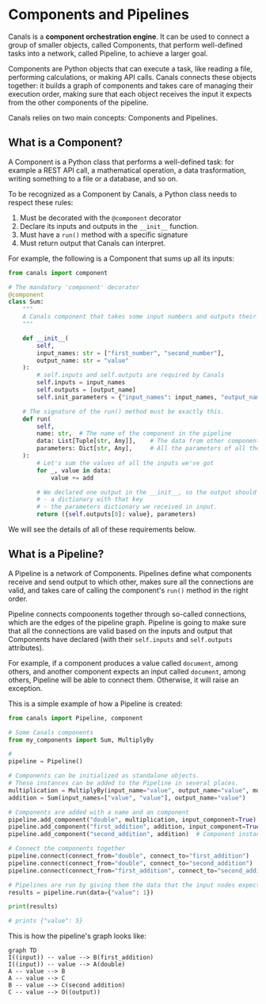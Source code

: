 # Components and Pipelines

Canals is a **component orchestration engine**. It can be used to connect a group of smaller objects, called Components,
that perform well-defined tasks into a network, called Pipeline, to achieve a larger goal.

Components are Python objects that can execute a task, like reading a file, performing calculations, or making API
calls. Canals connects these objects together: it builds a graph of components and takes care of managing their
execution order, making sure that each object receives the input it expects from the other components of the pipeline.

Canals relies on two main concepts: Components and Pipelines.

## What is a Component?

A Component is a Python class that performs a well-defined task: for example a REST API call, a mathematical operation,
a data trasformation, writing something to a file or a database, and so on.

To be recognized as a Component by Canals, a Python class needs to respect these rules:

1. Must be decorated with the `@component` decorator
2. Declare its inputs and outputs in the `__init__` function.
3. Must have a `run()` method with a specific signature
4. Must return output that Canals can interpret.

For example, the following is a Component that sums up all its inputs:

```python
from canals import component

# The mandatory 'component' decorator
@component
class Sum:
    """
    A Canals component that takes some input numbers and outputs their sum.
    """

    def __init__(
        self,
        input_names: str = ["first_number", "second_number"],
        output_name: str = "value"
    ):
        # self.inputs and self.outputs are required by Canals
        self.inputs = input_names
        self.outputs = [output_name]
        self.init_parameters = {"input_names": input_names, "output_name": output_name}

    # The signature of the run() method must be exactly this.
    def run(
        self,
        name: str,  # The name of the component in the pipeline
        data: List[Tuple[str, Any]],    # The data from other components
        parameters: Dict[str, Any],     # All the parameters of all the nodes in the pipeline
    ):
        # Let's sum the values of all the inputs we've got
        for _, value in data:
            value += add

        # We declared one output in the __init__, so the output should be:
        # - a dictionary with that key
        # - the parameters dictionary we received in input.
        return ({self.outputs[0]: value}, parameters)
```

We will see the details of all of these requirements below.

## What is a Pipeline?

A Pipeline is a network of Components. Pipelines define what components receive and send output to which other, makes
sure all the connections are valid, and takes care of calling the component's `run()` method in the right order.

Pipeline connects compoonents together through so-called connections, which are the edges of the pipeline graph.
Pipeline is going to make sure that all the connections are valid based on the inputs and output that Components have
declared (with their `self.inputs` and `self.outputs` attributes).

For example, if a component produces a value called `document`, among others, and another component expects an input
called `document`, among others, Pipeline will be able to connect them. Otherwise, it will raise an exception.

This is a simple example of how a Pipeline is created:


```python
from canals import Pipeline, component

# Some Canals components
from my_components import Sum, MultiplyBy

#
pipeline = Pipeline()

# Components can be initialized as standalone objects.
# These instances can be added to the Pipeline in several places.
multiplication = MultiplyBy(input_name="value", output_name="value", multiply_by=2)
addition = Sum(input_names=["value", "value"], output_name="value")

# Components are added with a name and an component
pipeline.add_component("double", multiplication, input_component=True)
pipeline.add_component("first_addition", addition, input_component=True)
pipeline.add_component("second_addition", addition)  # Component instances can be reused

# Connect the components together
pipeline.connect(connect_from="double", connect_to="first_addition")
pipeline.connect(connect_from="double", connect_to="second_addition")
pipeline.connect(connect_from="first_addition", connect_to="second_addition")

# Pipelines are run by giving them the data that the input nodes expect.
results = pipeline.run(data={"value": 1})

print(results)

# prints {"value": 5}
```

This is how the pipeline's graph looks like:

```mermaid
graph TD
I((input)) -- value --> B(first_addition)
I((input)) -- value --> A(double)
A -- value --> B
A -- value --> C
B -- value --> C(second addition)
C -- value --> O((output))
```

